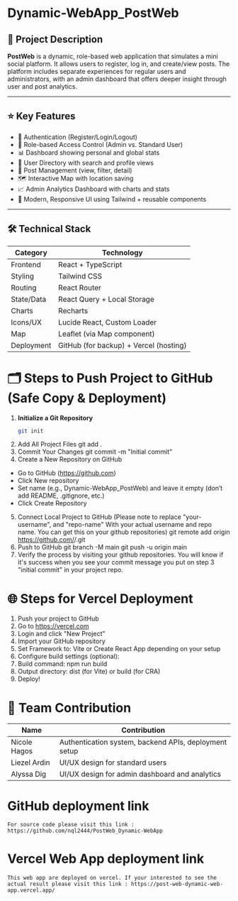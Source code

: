# Dynamic-WebApp_PostWeb

## 📌 Project Description
**PostWeb** is a dynamic, role-based web application that simulates a mini social platform. It allows users to register, log in, and create/view posts. The platform includes separate experiences for regular users and administrators, with an admin dashboard that offers deeper insight through user and post analytics.

---

## ⭐ Key Features

- 🔐 Authentication (Register/Login/Logout)
- 🔑 Role-based Access Control (Admin vs. Standard User)
- 📊 Dashboard showing personal and global stats
- 📁 User Directory with search and profile views
- 📝 Post Management (view, filter, detail)
- 🗺️ Interactive Map with location saving
- 📈 Admin Analytics Dashboard with charts and stats
- 🎨 Modern, Responsive UI using Tailwind + reusable components

---

## 🛠️ Technical Stack

| Category      | Technology                              |
|---------------|-----------------------------------------|
| Frontend      | React + TypeScript                      |
| Styling       | Tailwind CSS                            |
| Routing       | React Router                            |
| State/Data    | React Query + Local Storage             |
| Charts        | Recharts                                |
| Icons/UX      | Lucide React, Custom Loader             |
| Map           | Leaflet (via Map component)             |
| Deployment    | GitHub (for backup) + Vercel (hosting)  |

# 🗂️ Steps to Push Project to GitHub (Safe Copy & Deployment)
1. **Initialize a Git Repository**
   ```bash
   git init
2. Add All Project Files
   git add .
3. Commit Your Changes
   git commit -m "Initial commit"
4. Create a New Repository on GitHub
- Go to GitHub (https://github.com)
- Click New repository
- Set name (e.g., Dynamic-WebApp_PostWeb) and leave it empty (don’t add README, .gitignore, etc.)
- Click Create Repository
5. Connect Local Project to GitHub 
    (Please note to replace "your-username", and "repo-name" With your actual username and repo name. You can get this on your github repositories)
   git remote add origin https://github.com/<your-username>/<repo-name>.git
6. Push to GitHub
   git branch -M main
   git push -u origin main
7. Verify the process by visiting your github repositories. You will know if it's success when you see your commit message you put on step 3 "initial commit" in your project repo.

# 🌐 Steps for Vercel Deployment
1. Push your project to GitHub
2. Go to https://vercel.com
3. Login and click "New Project"
4. Import your GitHub repository
5. Set Framework to: Vite or Create React App depending on your setup
6. Configure build settings (optional):
7. Build command: npm run build
8. Output directory: dist (for Vite) or build (for CRA)
9. Deploy!

# 👥 Team Contribution
| Name           | Contribution                                             |
|----------------|----------------------------------------------------------|
| Nicole Hagos   | Authentication system, backend APIs, deployment setup    |
| Liezel Ardin   | UI/UX design for standard users                          |
| Alyssa Dig     | UI/UX design for admin dashboard and analytics           |

# GitHub deployment link
    For source code please visit this link : https://github.com/nql2444/PostWeb_Dynamic-WebApp

# Vercel Web App deployment link
    This web app are deployed on vercel. If your interested to see the actual result please visit this link : https://post-web-dynamic-web-app.vercel.app/